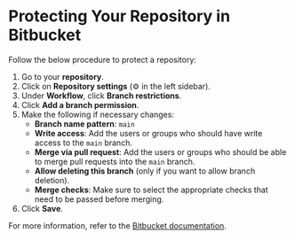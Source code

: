 # Protecting Your Repository in Bitbucket

Follow the below procedure to protect a repository:
1. Go to your **repository**.
2. Click on **Repository settings** (⚙️ in the left sidebar).
3. Under **Workflow**, click **Branch restrictions**.
4. Click **Add a branch permission**.
5. Make the following if necessary changes:
    - **Branch name pattern**: `main`
    - **Write access**: Add the users or groups who should have write access to the `main` branch.
    - **Merge via pull request**: Add the users or groups who should be able to merge pull requests into the `main` branch.
    - **Allow deleting this branch**  (only if you want to allow branch deletion).
    - **Merge checks**: Make sure to select the appropriate checks that need to be passed before merging.
6. Click **Save**.

For more information, refer to the [Bitbucket documentation](https://support.atlassian.com/bitbucket-cloud/docs/set-up-branch-permissions/ "Grant repository access to users and groups
 ").